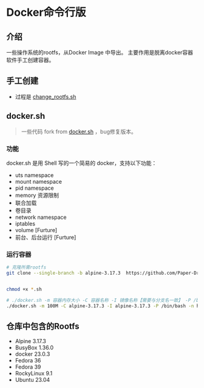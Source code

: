 # Docker命令行版

## 介绍
一些操作系统的rootfs，从Docker Image 中导出。
主要作用是脱离docker容器软件手工创建容器。


## 手工创建
- 过程是 [change_rootfs.sh](change_rootfs.sh)

## docker.sh
> 一些代码 fork from [docker.sh](https://github.com/pandengyang/docker.sh) ，bug修复版本。

### 功能

docker.sh 是用 Shell 写的一个简易的 docker，支持以下功能：

* uts namespace
* mount namespace
* pid namespace
* memory 资源限制
* 联合加载
* 卷目录
* network namespace
* iptables
* volume [Furture]
* 前台、后台运行 [Furture]

### 运行容器

```bash
# 克隆所需rootfs
git clone --single-branch -b alpine-3.17.3  https://github.com/Paper-Dragon/docker-sh images/alpine-3.17.3


chmod +x *.sh

# ./docker.sh -m 容器内存大小 -C 容器名称 -I 镜像名称【需要与分支名一致】 -P /bin/bash -n none
./docker.sh -m 100M -C alpine-3.17.3 -I alpine-3.17.3 -P /bin/bash -n host
```





## 仓库中包含的Rootfs 
- Alpine 3.17.3
- BusyBox 1.36.0
- docker 23.0.3
- Fedora 36
- Fedora 39
- RockyLinux 9.1
- Ubuntu 23.04

